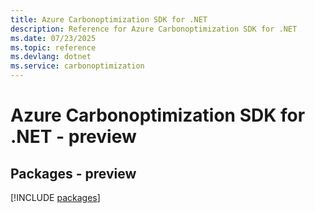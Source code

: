 ```yaml
---
title: Azure Carbonoptimization SDK for .NET
description: Reference for Azure Carbonoptimization SDK for .NET
ms.date: 07/23/2025
ms.topic: reference
ms.devlang: dotnet
ms.service: carbonoptimization
---
```

# Azure Carbonoptimization SDK for .NET - preview
## Packages - preview
[!INCLUDE [packages](carbonoptimization-index.md)]